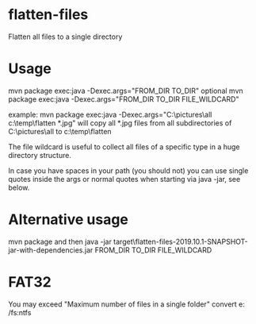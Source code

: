# flatten-files
Flatten all files to a single directory

# Usage
mvn package exec:java -Dexec.args="FROM_DIR TO_DIR"
optional
mvn package exec:java -Dexec.args="FROM_DIR TO_DIR FILE_WILDCARD"


example:
mvn package exec:java -Dexec.args="C:\pictures\all c:\temp\flatten *.jpg"
will copy all *.jpg files from all subdirectories of C:\pictures\all to c:\temp\flatten

The file wildcard is useful to collect all files of a specific type in a huge directory structure.

In case you have spaces in your path (you should not) you can use single quotes inside the args or normal
quotes when starting via java -jar, see below.

# Alternative usage
mvn package
and then
java -jar target\flatten-files-2019.10.1-SNAPSHOT-jar-with-dependencies.jar FROM_DIR TO_DIR FILE_WILDCARD

# FAT32
You may exceed "Maximum number of files in a single folder"
convert e: /fs:ntfs
